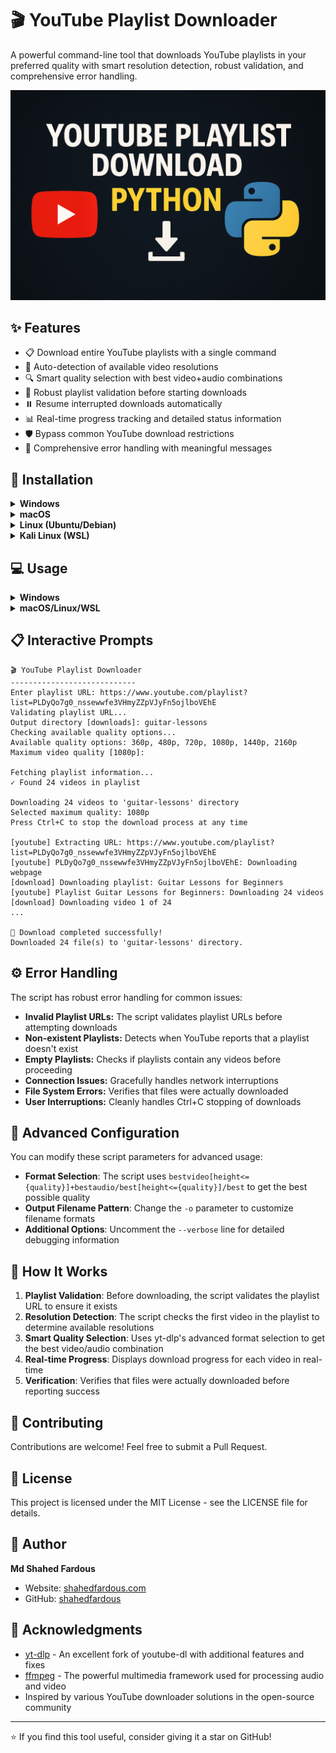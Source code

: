 # 🎬 YouTube Playlist Downloader

A powerful command-line tool that downloads YouTube playlists in your preferred quality with smart resolution detection, robust validation, and comprehensive error handling.

![YouTube Downloader Banner](./banner.png)

## ✨ Features

- 📋 Download entire YouTube playlists with a single command
- 🎥 Auto-detection of available video resolutions
- 🔍 Smart quality selection with best video+audio combinations
- 🔄 Robust playlist validation before starting downloads
- ⏸️ Resume interrupted downloads automatically
- 📊 Real-time progress tracking and detailed status information
- 🛡️ Bypass common YouTube download restrictions
- 🚫 Comprehensive error handling with meaningful messages

## 🚀 Installation

<details>
<summary><b>Windows</b></summary>

### Windows Installation

1. **Install Python:**
   - Download and install [Python 3.8+](https://www.python.org/downloads/windows/)
   - Make sure to check "Add Python to PATH" during installation

2. **Install ffmpeg:**
   - Download ffmpeg from [here](https://www.gyan.dev/ffmpeg/builds/)
   - Extract the ZIP file
   - Add the bin folder to your system PATH

3. **Set up the environment:**
   ```cmd
   :: Create a virtual environment
   python -m venv youtube-dl-env
   
   :: Activate the virtual environment
   youtube-dl-env\Scripts\activate
   
   :: Install yt-dlp
   pip install yt-dlp
   ```

4. **Download the script:**
   ```cmd
   curl -o ytp-downloader.py https://raw.githubusercontent.com/shahedfardous/ytp-downloader/main/ytp-downloader.py
   ```
</details>

<details>
<summary><b>macOS</b></summary>

### macOS Installation

1. **Install Homebrew (if not already installed):**
   ```bash
   /bin/bash -c "$(curl -fsSL https://raw.githubusercontent.com/Homebrew/install/HEAD/install.sh)"
   ```

2. **Install Python and ffmpeg:**
   ```bash
   brew install python ffmpeg
   ```

3. **Set up the environment:**
   ```bash
   # Create a virtual environment
   python3 -m venv ~/youtube-dl-env
   
   # Activate the virtual environment
   source ~/youtube-dl-env/bin/activate
   
   # Install yt-dlp
   pip install yt-dlp
   ```

4. **Download the script:**
   ```bash
   curl -o ytp-downloader.py https://raw.githubusercontent.com/shahedfardous/ytp-downloader/main/ytp-downloader.py
   ```
</details>

<details>
<summary><b>Linux (Ubuntu/Debian)</b></summary>

### Ubuntu/Debian Installation

1. **Install required packages:**
   ```bash
   sudo apt update
   sudo apt install python3-venv ffmpeg
   ```

2. **Set up the environment:**
   ```bash
   # Create a virtual environment
   python3 -m venv ~/youtube-dl-env
   
   # Activate the virtual environment
   source ~/youtube-dl-env/bin/activate
   
   # Install yt-dlp
   pip install yt-dlp
   ```

3. **Download the script:**
   ```bash
   wget -O ytp-downloader.py https://raw.githubusercontent.com/shahedfardous/ytp-downloader/main/ytp-downloader.py
   chmod +x ytp-downloader.py
   ```
</details>

<details>
<summary><b>Kali Linux (WSL)</b></summary>

### Kali Linux (WSL) Installation

1. **Install required packages:**
   ```bash
   sudo apt update
   sudo apt install python3-venv ffmpeg
   ```

2. **Set up the environment:**
   ```bash
   # Create a virtual environment
   python3 -m venv ~/youtube-dl-env
   
   # Activate the virtual environment
   source ~/youtube-dl-env/bin/activate
   
   # Install yt-dlp
   pip install yt-dlp
   ```

3. **Download the script:**
   ```bash
   wget -O ytp-downloader.py https://raw.githubusercontent.com/shahedfardous/ytp-downloader/main/ytp-downloader.py
   chmod +x ytp-downloader.py
   ```
</details>

## 💻 Usage

<details>
<summary><b>Windows</b></summary>

### Windows Usage

1. Open Command Prompt or PowerShell
2. Navigate to the folder containing the script
3. Activate your virtual environment:
   ```cmd
   youtube-dl-env\Scripts\activate
   ```
4. Run the script:
   ```cmd
   python ytp-downloader.py
   ```
5. Follow the interactive prompts
</details>

<details>
<summary><b>macOS/Linux/WSL</b></summary>

### macOS/Linux/WSL Usage

1. Open Terminal
2. Navigate to the folder containing the script
3. Activate your virtual environment:
   ```bash
   source ~/youtube-dl-env/bin/activate
   ```
4. Run the script:
   ```bash
   ./ytp-downloader.py
   ```
   or
   ```bash
   python3 ytp-downloader.py
   ```
5. Follow the interactive prompts
</details>

## 📋 Interactive Prompts

```
🎬 YouTube Playlist Downloader
----------------------------
Enter playlist URL: https://www.youtube.com/playlist?list=PLDyQo7g0_nssewwfe3VHmyZZpVJyFn5ojlboVEhE
Validating playlist URL...
Output directory [downloads]: guitar-lessons
Checking available quality options...
Available quality options: 360p, 480p, 720p, 1080p, 1440p, 2160p
Maximum video quality [1080p]: 

Fetching playlist information...
✓ Found 24 videos in playlist

Downloading 24 videos to 'guitar-lessons' directory
Selected maximum quality: 1080p
Press Ctrl+C to stop the download process at any time

[youtube] Extracting URL: https://www.youtube.com/playlist?list=PLDyQo7g0_nssewwfe3VHmyZZpVJyFn5ojlboVEhE
[youtube] PLDyQo7g0_nssewwfe3VHmyZZpVJyFn5ojlboVEhE: Downloading webpage
[download] Downloading playlist: Guitar Lessons for Beginners
[youtube] Playlist Guitar Lessons for Beginners: Downloading 24 videos
[download] Downloading video 1 of 24
...

🏁 Download completed successfully!
Downloaded 24 file(s) to 'guitar-lessons' directory.
```

## ⚙️ Error Handling

The script has robust error handling for common issues:

- **Invalid Playlist URLs:** The script validates playlist URLs before attempting downloads
- **Non-existent Playlists:** Detects when YouTube reports that a playlist doesn't exist
- **Empty Playlists:** Checks if playlists contain any videos before proceeding
- **Connection Issues:** Gracefully handles network interruptions
- **File System Errors:** Verifies that files were actually downloaded
- **User Interruptions:** Cleanly handles Ctrl+C stopping of downloads

## 🔧 Advanced Configuration

You can modify these script parameters for advanced usage:

- **Format Selection**: The script uses `bestvideo[height<={quality}]+bestaudio/best[height<={quality}]/best` to get the best possible quality
- **Output Filename Pattern**: Change the `-o` parameter to customize filename formats
- **Additional Options**: Uncomment the `--verbose` line for detailed debugging information

## 🔄 How It Works

1. **Playlist Validation**: Before downloading, the script validates the playlist URL to ensure it exists
2. **Resolution Detection**: The script checks the first video in the playlist to determine available resolutions
3. **Smart Quality Selection**: Uses yt-dlp's advanced format selection to get the best video/audio combination
4. **Real-time Progress**: Displays download progress for each video in real-time
5. **Verification**: Verifies that files were actually downloaded before reporting success

## 🤝 Contributing

Contributions are welcome! Feel free to submit a Pull Request.

## 📜 License

This project is licensed under the MIT License - see the LICENSE file for details.

## 👤 Author

**Md Shahed Fardous**

- Website: [shahedfardous.com](https://www.shahedfardous.com)
- GitHub: [shahedfardous](https://github.com/shahedfardous)

## 🙏 Acknowledgments

- [yt-dlp](https://github.com/yt-dlp/yt-dlp) - An excellent fork of youtube-dl with additional features and fixes
- [ffmpeg](https://ffmpeg.org/) - The powerful multimedia framework used for processing audio and video
- Inspired by various YouTube downloader solutions in the open-source community

---

⭐ If you find this tool useful, consider giving it a star on GitHub!